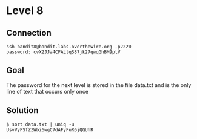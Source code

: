 # Level 8
## Connection
~~~~
ssh bandit8@bandit.labs.overthewire.org -p2220
password: cvX2JJa4CFALtqS87jk27qwqGhBM9plV
~~~~
## Goal
The password for the next level is stored in the file data.txt and is the only line of text that occurs only once
## Solution
~~~~
$ sort data.txt | uniq -u 
UsvVyFSfZZWbi6wgC7dAFyFuR6jQQUhR
~~~~

